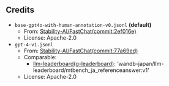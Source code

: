 ## Credits

- `base-gpt4o-with-human-annotation-v0.jsonl` **(default)**
    - From: [Stability-AI/FastChat(commit:2ef016e)](https://github.com/Stability-AI/FastChat/commit/2ef016ea0e5243f4dc7f4b73ffcc28bed4b05ac7)
    - License: Apache-2.0
- `gpt-4-v1.jsonl`
    - From: [Stability-AI/FastChat(commit:77a69ed)](https://github.com/Stability-AI/FastChat/commit/77a69ed)
    - Comparable: 
        - [llm-leaderboard(g-leaderboard)](https://github.com/wandb/llm-leaderboard/tree/g-leaderboard): 'wandb-japan/llm-leaderboard/mtbench_ja_referenceanswer:v1'
    - License: Apache-2.0
